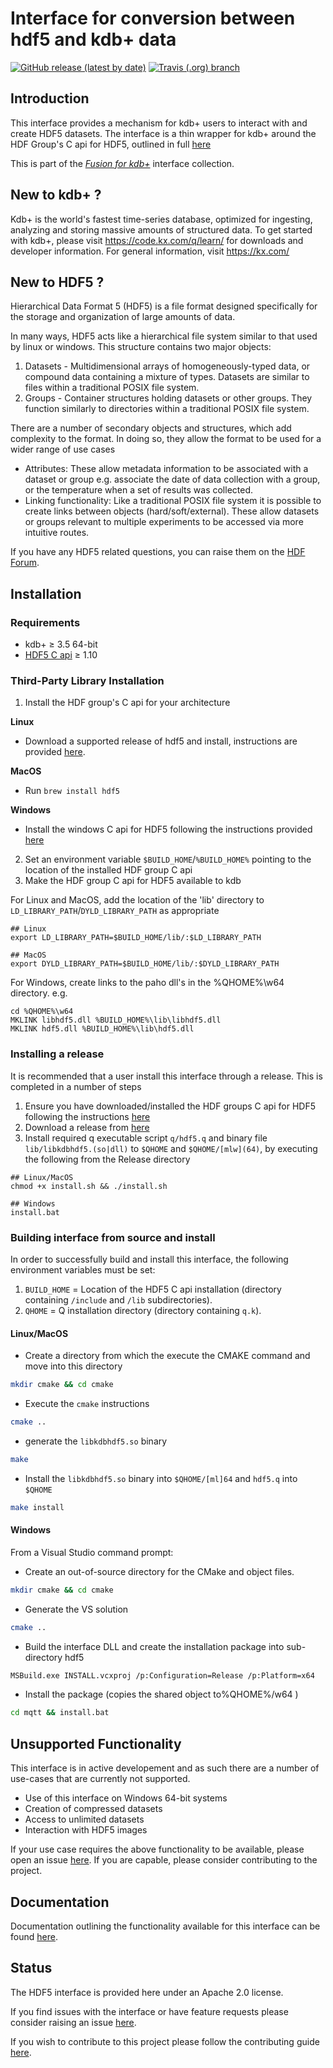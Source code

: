 # Interface for conversion between hdf5 and kdb+ data 

[![GitHub release (latest by date)](https://img.shields.io/github/v/release/kxsystems/hdf5?include_prereleases)](https://github.com/kxsystems/hdf5/releases) [![Travis (.org) branch](https://img.shields.io/travis/kxsystems/hdf5/master?label=travis%20build)](https://travis-ci.org/kxsystems/hdf5/branches)

## Introduction

This interface provides a mechanism for kdb+ users to interact with and create HDF5 datasets. The interface is a thin wrapper for kdb+ around the HDF Group's C api for HDF5, outlined in full [here](https://support.hdfgroup.org/HDF5/doc/RM/RM_H5Front.html)

This is part of the [_Fusion for kdb+_](http://code.kx.com/q/interfaces/fusion/) interface collection.

## New to kdb+ ?

Kdb+ is the world's fastest time-series database, optimized for ingesting, analyzing and storing massive amounts of structured data. To get started with kdb+, please visit https://code.kx.com/q/learn/ for downloads and developer information. For general information, visit https://kx.com/

## New to HDF5 ?

Hierarchical Data Format 5 (HDF5) is a file format designed specifically for the storage and organization of large amounts of data.

In many ways, HDF5 acts like a hierarchical file system similar to that used by linux or windows. This structure contains two major objects:

1. Datasets - Multidimensional arrays of homogeneously-typed data, or compound data containing a mixture of types. Datasets are similar to files within a traditional POSIX file system.
2. Groups - Container structures holding datasets or other groups. They function similarly to directories within a traditional POSIX file system.

There are a number of secondary objects and structures, which add complexity to the format. In doing so, they allow the format to be used for a wider range of use cases

* Attributes: These allow metadata information to be associated with a dataset or group e.g. associate the date of data collection with a group, or the temperature when a set of results was collected.
* Linking functionality: Like a traditional POSIX file system it is possible to create links between objects (hard/soft/external). These allow datasets or groups relevant to multiple experiments to be accessed via more intuitive routes.

If you have any HDF5 related questions, you can raise them on the [HDF Forum](https://forum.hdfgroup.org/).


## Installation

### Requirements

* kdb+ ≥ 3.5 64-bit
* [HDF5 C api](https://support.hdfgroup.org/HDF5/doc/H5.intro.html) ≥ 1.10

### Third-Party Library Installation

1. Install the HDF group's C api for your architecture

**Linux**
- Download a supported release of hdf5 and install, instructions are provided [here](https://support.hdfgroup.org/HDF5/HDF5-FAQ.html#10).

**MacOS**
- Run `brew install hdf5`

**Windows**
- Install the windows C api for HDF5 following the instructions provided [here](https://support.hdfgroup.org/HDF5/faq/windows.html)

2. Set an environment variable `$BUILD_HOME`/`%BUILD_HOME%` pointing to the location of the installed HDF group C api
3. Make the HDF group C api for HDF5 available to kdb

For Linux and MacOS, add the location of the 'lib' directory to `LD_LIBRARY_PATH`/`DYLD_LIBRARY_PATH` as appropriate

```
## Linux
export LD_LIBRARY_PATH=$BUILD_HOME/lib/:$LD_LIBRARY_PATH

## MacOS
export DYLD_LIBRARY_PATH=$BUILD_HOME/lib/:$DYLD_LIBRARY_PATH
```

For Windows, create links to the paho dll's in the %QHOME%\w64 directory. e.g.

```
cd %QHOME%\w64
MKLINK libhdf5.dll %BUILD_HOME%\lib\libhdf5.dll
MKLINK hdf5.dll %BUILD_HOME%\lib\hdf5.dll
```

### Installing a release

It is recommended that a user install this interface through a release. This is completed in a number of steps

1. Ensure you have downloaded/installed the HDF groups C api for HDF5 following the instructions [here](https://github.com/KxSystems/hdf5#third-party-library-installation)
2. Download a release from [here](https://github.com/KxSystems/hdf5/releases)
4. Install required q executable script `q/hdf5.q` and binary file `lib/libkdbhdf5.(so|dll)` to `$QHOME` and `$QHOME/[mlw](64)`, by executing the following from the Release directory

```
## Linux/MacOS
chmod +x install.sh && ./install.sh

## Windows
install.bat
```


### Building interface from source and install

In order to successfully build and install this interface, the following environment variables must be set:

1. `BUILD_HOME` = Location of the HDF5 C api installation (directory containing `/include` and `/lib` subdirectories).
2. `QHOME` = Q installation directory (directory containing `q.k`).

#### Linux/MacOS

* Create a directory from which the execute the CMAKE command and move into this directory

```bash
mkdir cmake && cd cmake
```

* Execute the `cmake` instructions

```bash
cmake ..
```

* generate the `libkdbhdf5.so` binary

```bash
make
```

* Install the `libkdbhdf5.so` binary into `$QHOME/[ml]64` and `hdf5.q` into `$QHOME`

```bash
make install
```

#### Windows

From a Visual Studio command prompt:

* Create an out-of-source directory for the CMake and object files.

```bash
mkdir cmake && cd cmake
```

* Generate the VS solution

```bash
cmake ..
```

* Build the interface DLL and create the installation package into sub-directory hdf5

```bash
MSBuild.exe INSTALL.vcxproj /p:Configuration=Release /p:Platform=x64
```

* Install the package (copies the shared object to%QHOME%/w64 )

```bash
cd mqtt && install.bat
```

## Unsupported Functionality

This interface is in active developement and as such there are a number of use-cases that are currently not supported.

- Use of this interface on Windows 64-bit systems
- Creation of compressed datasets
- Access to unlimited datasets
- Interaction with HDF5 images

If your use case requires the above functionality to be available, please open an issue [here](https://github.com/KxSystems/hdf5/issues). If you are capable, please consider contributing to the project.

## Documentation

Documentation outlining the functionality available for this interface can be found [here](https://code.kx.com/q/interfaces/hdf5).

## Status

The HDF5 interface is provided here under an Apache 2.0 license.

If you find issues with the interface or have feature requests please consider raising an issue [here](https://github.com/KxSystems/hdf5/issues).

If you wish to contribute to this project please follow the contributing guide [here](https://github.com/KxSystems/hdf5/blob/master/CONTRIBUTING.md).
